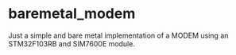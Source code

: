 # baremetal_modem
Just a simple and bare metal implementation of a MODEM using an STM32F103RB and SIM7600E module. 
